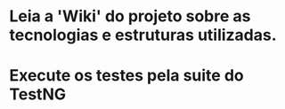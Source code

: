 # Leia a 'Wiki' do projeto sobre as tecnologias e estruturas utilizadas.

# Execute os testes pela suite do TestNG
